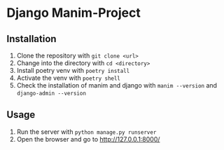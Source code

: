 # Django Manim-Project
## Installation
1. Clone the repository with `git clone <url>`
2. Change into the directory with `cd <directory>`
3. Install poetry venv with `poetry install`
4. Activate the venv with `poetry shell`
5. Check the installation of manim and django with `manim --version` and `django-admin --version`

## Usage
1. Run the server with `python manage.py runserver`
2. Open the browser and go to http://127.0.0.1:8000/


